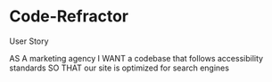 # Code-Refractor

User Story 

AS A marketing agency
I WANT a codebase that follows accessibility standards
SO THAT our site is optimized for search engines
